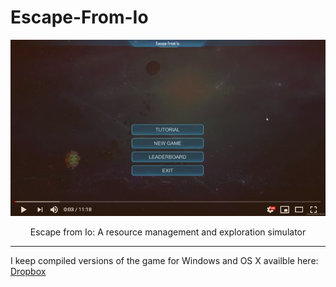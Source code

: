 # Escape-From-Io

[![Escape From Io](https://raw.githubusercontent.com/JustinLycklama/Escape-From-Io/master/docs/videoScreenShot.png)](https://www.youtube.com/watch?v=NFybfWf554w "Escape From Io Gameplay")

<p align=center>Escape from Io: A resource management and exploration simulator</p>

---

I keep compiled versions of the game for Windows and OS X availble here: [Dropbox](https://www.dropbox.com/sh/ybmxmnoi8m97gfw/AAB9vqS51j0kTpHkoCL-MhCua?dl=0)
